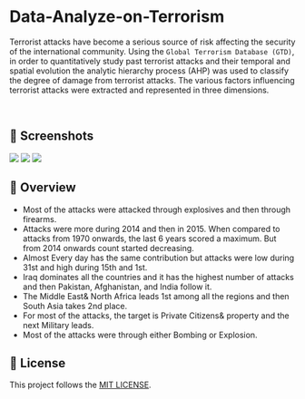 # Data-Analyze-on-Terrorism
Terrorist attacks have become a serious source of risk affecting the security of the international community. Using the `Global Terrorism Database (GTD)`, in order to quantitatively study past terrorist attacks and their temporal and spatial evolution the analytic hierarchy process (AHP) was used to classify the degree of damage from terrorist attacks. The various factors influencing terrorist attacks were extracted and represented in three dimensions.

<br>

## 👀 Screenshots

<img src = "assets/1.jpg">
<img src = "assets/2.jpg">
<img src = "assets/3.jpg">

<br>

## 📓 Overview

-   Most of the attacks were attacked through explosives and then through firearms.
-   Attacks were more during 2014 and then in 2015. When compared to attacks from 1970 onwards, the last 6 years scored a maximum. But from 2014 onwards count started decreasing.
-   Almost Every day has the same contribution but attacks were low during 31st and high during 15th and 1st.
-   Iraq dominates all the countries and it has the highest number of attacks and then Pakistan, Afghanistan, and India follow it.
-   The Middle East& North Africa leads 1st among all the regions and then South Asia takes 2nd place.
-   For most of the attacks, the target is Private Citizens& property and the next Military leads.
-   Most of the attacks were through either Bombing or Explosion.

  ## 🪪 License
This project follows the [MIT LICENSE](https://choosealicense.com/licenses/mit/).
